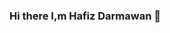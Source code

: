 ### Hi there I,m Hafiz Darmawan 👋

<!--
**hafizdarmawan/hafizdarmawan** is a ✨ _special_ ✨ repository because its `README.md` (this file) appears on your GitHub profile.

Here are some ideas to get you started:

- 🌱 I’m currently learning Freamwork Laravel & JavaScript
- 📫 How to reach me: Hafizzdarmawann@gmail.com

Github Stats
[![Top Langs](https://github-readme-stats.vercel.app/api/top-langs/?username=hafizdarmawan&layout=compact)](https://github.com/anuraghazra/github-readme-stats)


